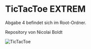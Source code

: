 # TicTacToe EXTREM
Abgabe 4 befindet sich im Root-Ordner.

Repository von Nicolai Boldt

![TicTacToe](https://www.tutorialcup.com/wp-content/uploads/2021/01/tic-tac-toe.png)

